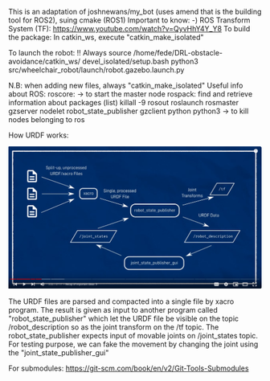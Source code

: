 This is an adaptation of joshnewans/my_bot (uses amend that is the building tool for ROS2), suing cmake (ROS1)
Important to know: 
 -) ROS Transform System (TF): https://www.youtube.com/watch?v=QyvHhY4Y_Y8
To build the package:
    In catkin_ws, execute "catkin_make_isolated"
    
To launch the robot:
    !! Always source /home/fede/DRL-obstacle-avoidance/catkin_ws/
    devel_isolated/setup.bash
    python3 src/wheelchair_robot/launch/robot.gazebo.launch.py

N.B: when adding new files, always "catkin_make_isolated"
Useful info about ROS:
    roscore: -> to start the master node
    rospack: find and retrieve information about packages (list)
    killall -9 rosout roslaunch rosmaster gzserver nodelet robot_state_publisher gzclient python python3 -> to kill nodes belonging to ros

How URDF works:

![alt text](img/URDF_process.png "URDF process")

The URDF files are parsed and compacted into a single file by xacro program. The result is given as input to another program called "robot_state_publisher" which let the URDF file be visible on the topic /robot_description so as the joint transform on the /tf topic. 
The robot_state_publisher expects input of movable joints on /joint_states topic.
For testing purpose, we can fake the movement by changing the joint using the "joint_state_publisher_gui"

For submodules:
https://git-scm.com/book/en/v2/Git-Tools-Submodules